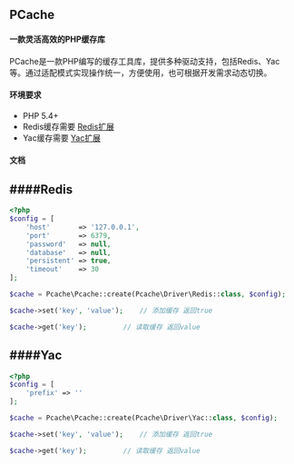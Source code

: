 ## PCache 

#### 一款灵活高效的PHP缓存库
PCache是一款PHP编写的缓存工具库，提供多种驱动支持，包括Redis、Yac等。通过适配模式实现操作统一，方便使用，也可根据开发需求动态切换。

#### 环境要求

* PHP 5.4+
* Redis缓存需要 [Redis扩展](http://pecl.php.net/package/redis)
* Yac缓存需要 [Yac扩展](http://pecl.php.net/package/yac)

#### 文档

####Redis
---
```php
<?php
$config = [
	'host'       => '127.0.0.1',
	'port'       => 6379,
	'password'   => null,
	'database'   => null,
	'persistent' => true,
	'timeout'    => 30
];

$cache = Pcache\Pcache::create(Pcache\Driver\Redis::class, $config);

$cache->set('key', 'value');	// 添加缓存 返回true

$cache->get('key');			// 读取缓存 返回value
```

####Yac
---
```php
<?php
$config = [
	'prefix' => ''
];

$cache = Pcache\Pcache::create(Pcache\Driver\Yac::class, $config);

$cache->set('key', 'value');	// 添加缓存 返回true

$cache->get('key');			// 读取缓存 返回value
```
